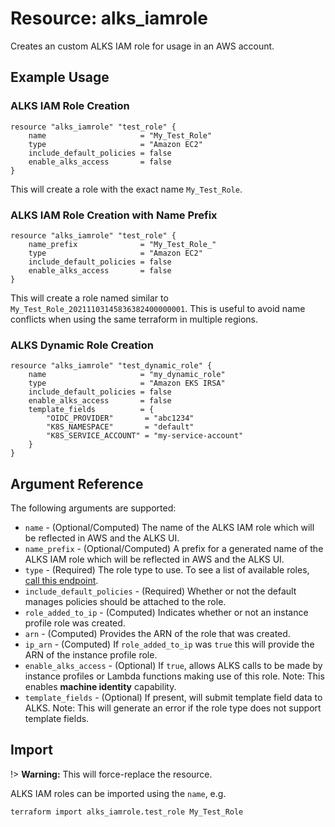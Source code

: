 # Resource: alks_iamrole

Creates an custom ALKS IAM role for usage in an AWS account.

## Example Usage

### ALKS IAM Role Creation

```hcl
resource "alks_iamrole" "test_role" {
    name                     = "My_Test_Role"
    type                     = "Amazon EC2"
    include_default_policies = false
    enable_alks_access       = false
}
```

This will create a role with the exact name `My_Test_Role`.

### ALKS IAM Role Creation with Name Prefix

```hcl
resource "alks_iamrole" "test_role" {
    name_prefix              = "My_Test_Role_"
    type                     = "Amazon EC2"
    include_default_policies = false
    enable_alks_access       = false
}
```

This will create a role named similar to `My_Test_Role_20211103145836382400000001`.
This is useful to avoid name conflicts when using the same terraform in multiple regions.

### ALKS Dynamic Role Creation

```hcl
resource "alks_iamrole" "test_dynamic_role" {
    name                     = "my_dynamic_role"
    type                     = "Amazon EKS IRSA"
    include_default_policies = false
    enable_alks_access       = false
    template_fields          = {
        "OIDC_PROVIDER"       = "abc1234"
        "K8S_NAMESPACE"       = "default"
        "K8S_SERVICE_ACCOUNT" = "my-service-account"
    }
}
```

## Argument Reference

The following arguments are supported:

* `name` - (Optional/Computed) The name of the ALKS IAM role which will be reflected in AWS and the ALKS UI.
* `name_prefix` - (Optional/Computed) A prefix for a generated name of the ALKS IAM role which will be reflected in AWS and the ALKS UI.
* `type` - (Required) The role type to use. To see a list of available roles, [call this endpoint](https://pages.ghe.coxautoinc.com/ETS-CloudAutomation/ALKS-Documentation/#/aws-role-type-rest-service/getAllAwsRoleTypesUsingGET).
* `include_default_policies` - (Required) Whether or not the default manages policies should be attached to the role.
* `role_added_to_ip` - (Computed) Indicates whether or not an instance profile role was created.
* `arn` - (Computed) Provides the ARN of the role that was created.
* `ip_arn` - (Computed) If `role_added_to_ip` was `true` this will provide the ARN of the instance profile role.
* `enable_alks_access` - (Optional) If `true`, allows ALKS calls to be made by instance profiles or Lambda functions making use of this role. Note: This enables **machine identity** capability.
* `template_fields` - (Optional) If present, will submit template field data to ALKS.  Note: This will generate an error if the role type does not support template fields.

## Import

!> **Warning:** This will force-replace the resource.

ALKS IAM roles can be imported using the `name`, e.g.

```sh
terraform import alks_iamrole.test_role My_Test_Role
```
